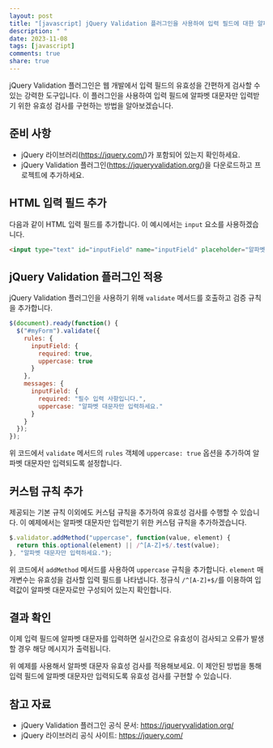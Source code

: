 ```yaml
---
layout: post
title: "[javascript] jQuery Validation 플러그인을 사용하여 입력 필드에 대한 알파벳 대문자 유효성 검사하기"
description: " "
date: 2023-11-08
tags: [javascript]
comments: true
share: true
---
```


jQuery Validation 플러그인은 웹 개발에서 입력 필드의 유효성을 간편하게 검사할 수 있는 강력한 도구입니다. 이 플러그인을 사용하여 입력 필드에 알파벳 대문자만 입력받기 위한 유효성 검사를 구현하는 방법을 알아보겠습니다.

## 준비 사항
- jQuery 라이브러리(https://jquery.com/)가 포함되어 있는지 확인하세요.
- jQuery Validation 플러그인(https://jqueryvalidation.org/)을 다운로드하고 프로젝트에 추가하세요.

## HTML 입력 필드 추가
다음과 같이 HTML 입력 필드를 추가합니다. 이 예시에서는 `input` 요소를 사용하겠습니다.

```html
<input type="text" id="inputField" name="inputField" placeholder="알파벳 대문자 입력">
```

## jQuery Validation 플러그인 적용
jQuery Validation 플러그인을 사용하기 위해 `validate` 메서드를 호출하고 검증 규칙을 추가합니다.

```javascript
$(document).ready(function() {
  $("#myForm").validate({
    rules: {
      inputField: {
        required: true,
        uppercase: true
      }
    },
    messages: {
      inputField: {
        required: "필수 입력 사항입니다.",
        uppercase: "알파벳 대문자만 입력하세요."
      }
    }
  });
});
```

위 코드에서 `validate` 메서드의 `rules` 객체에 `uppercase: true` 옵션을 추가하여 알파벳 대문자만 입력되도록 설정합니다.

## 커스텀 규칙 추가
제공되는 기본 규칙 이외에도 커스텀 규칙을 추가하여 유효성 검사를 수행할 수 있습니다. 이 예제에서는 알파벳 대문자만 입력받기 위한 커스텀 규칙을 추가하겠습니다.

```javascript
$.validator.addMethod("uppercase", function(value, element) {
  return this.optional(element) || /^[A-Z]+$/.test(value);
}, "알파벳 대문자만 입력하세요.");
```

위 코드에서 `addMethod` 메서드를 사용하여 `uppercase` 규칙을 추가합니다. `element` 매개변수는 유효성을 검사할 입력 필드를 나타냅니다. 정규식 `/^[A-Z]+$/`를 이용하여 입력값이 알파벳 대문자로만 구성되어 있는지 확인합니다.

## 결과 확인
이제 입력 필드에 알파벳 대문자를 입력하면 실시간으로 유효성이 검사되고 오류가 발생할 경우 해당 메시지가 출력됩니다.

위 예제를 사용해서 알파벳 대문자 유효성 검사를 적용해보세요. 이 제안된 방법을 통해 입력 필드에 알파벳 대문자만 입력되도록 유효성 검사를 구현할 수 있습니다.

## 참고 자료
- jQuery Validation 플러그인 공식 문서: https://jqueryvalidation.org/
- jQuery 라이브러리 공식 사이트: https://jquery.com/